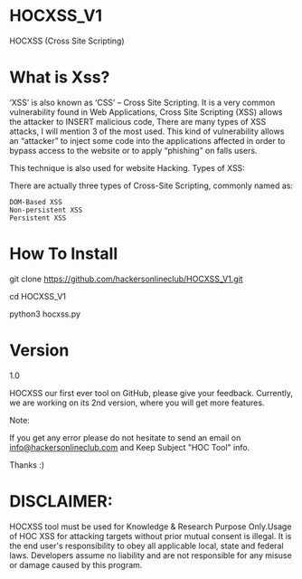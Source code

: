 # HOCXSS_V1
HOCXSS (Cross Site Scripting)

# What is Xss?
‘XSS’ is also known as ‘CSS’ – Cross Site Scripting.
It is a very common vulnerability found in Web Applications, Cross Site Scripting (XSS) allows the attacker to INSERT malicious code, There are many types of XSS attacks, I will mention 3 of the most used. This kind of vulnerability allows an “attacker” to inject some code into the applications affected in order to bypass access to the website or to apply “phishing” on falls users.

This technique is also used for website Hacking.
Types of XSS:

There are actually three types of Cross-Site Scripting, commonly named as:

    DOM-Based XSS
    Non-persistent XSS
    Persistent XSS
    

# How To Install

git clone https://github.com/hackersonlineclub/HOCXSS_V1.git

cd HOCXSS_V1

python3 hocxss.py

# Version
1.0

HOCXSS our first ever tool on GitHub, please give your feedback. Currently, we are working on its 2nd version, where you will get more features.

Note:

If you get any error please do not hesitate to send an email on info@hackersonlineclub.com and Keep Subject "HOC Tool" info.

Thanks :)

# DISCLAIMER: 
HOCXSS tool must be used for Knowledge & Research Purpose Only.Usage of HOC XSS for attacking targets without prior mutual consent is illegal. It is the end user's responsibility to obey all applicable local, state and federal laws. Developers assume no liability and are not responsible for any misuse or damage caused by this program.
